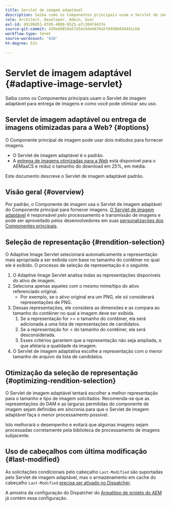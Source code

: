 ```yaml
---
title: Servlet de imagem adaptável
description: Saiba como os Componentes principais usam o Servlet de imagem adaptável para entrega de imagens e como você pode otimizar seu uso.
role: Architect, Developer, Admin, User
exl-id: d9199d51-6f09-4000-9525-afc30474437e
source-git-commit: 420e6085da57e5dc6deb670a5f0498b018441cb8
workflow-type: tm+mt
source-wordcount: '410'
ht-degree: 61%

---
```


# Servlet de imagem adaptável {#adaptive-image-servlet}

Saiba como os Componentes principais usam o Servlet de imagem adaptável para entrega de imagens e como você pode otimizar seu uso.

## Servlet de imagem adaptável ou entrega de imagens otimizadas para a Web? {#options}

O Componente principal de imagem pode usar dois métodos para fornecer imagens.

* O Servlet de imagem adaptável é o padrão.
* A [entrega de imagens otimizadas para a Web](/help/developing/web-optimized-image-delivery.md) está disponível para o AEMaaCS e reduz o tamanho do download em 25%, em média.

Este documento descreve o Servlet de imagem adaptável padrão.

## Visão geral {#overview}

Por padrão, o Componente de imagem usa o Servlet de imagem adaptável do Componente principal para fornecer imagens. [O Servlet de imagem adaptável](https://github.com/adobe/aem-core-wcm-components/wiki/The-Adaptive-Image-Servlet) é responsável pelo processamento e transmissão de imagens e pode ser aproveitado pelos desenvolvedores em suas [personalizações dos Componentes principais](/help/developing/customizing.md).

## Seleção de representação {#rendition-selection}

O Adaptive Image Servlet selecionará automaticamente a representação mais apropriada a ser exibida com base no tamanho do contêiner no qual ele é exibido. O processo de seleção de representação é o seguinte.

1. O Adaptive Image Servlet analisa todas as representações disponíveis do ativo de imagem.
1. Seleciona apenas aqueles com o mesmo mime/tipo do ativo referenciado original.
   * Por exemplo, se o ativo original era um PNG, ele só considerará representações de PNG.
1. Dessas representações, ele considera as dimensões e as compara ao tamanho do contêiner no qual a imagem deve ser exibida.
   1. Se a representação for >= o tamanho do contêiner, ela será adicionada a uma lista de representações de candidatos.
   1. Se a representação for &lt; do tamanho do contêiner, ela será desconsiderada.
   1. Esses critérios garantem que a representação não seja ampliada, o que afetaria a qualidade da imagem.
1. O Servlet de imagem adaptativa escolhe a representação com o menor tamanho de arquivo da lista de candidatos.

## Otimização da seleção de representação {#optimizing-rendition-selection}

O Servlet de imagem adaptável tentará escolher a melhor representação para o tamanho e tipo de imagem solicitados. Recomenda-se que as representações do DAM e as larguras permitidas do componente de imagem sejam definidas em sincronia para que o Servlet de imagem adaptável faça o menor processamento possível.

Isto melhorará o desempenho e evitará que algumas imagens sejam processadas corretamente pela biblioteca de processamento de imagens subjacente.

## Uso de cabeçalhos com última modificação {#last-modified}

As solicitações condicionais pelo cabeçalho `Last-Modified` são suportadas pelo Servlet de imagem adaptável, mas o armazenamento em cache do cabeçalho `Last-Modified` [precisa ser ativado no Dispatcher](https://experienceleague.adobe.com/docs/experience-manager-dispatcher/using/configuring/dispatcher-configuration.html?lang=pt-BR#caching-http-response-headers).

A amostra da configuração do Dispatcher do [Arquétipo de projeto do AEM](/help/developing/archetype/overview.md) já contém essa configuração.
